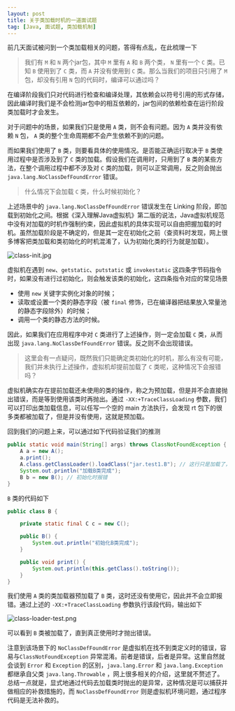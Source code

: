```yaml
---
layout: post
title: 关于类加载时机的一道面试题
tag: [Java, 面试题, 类加载机制]
---
```

前几天面试被问到一个类加载相关的问题，答得有点乱，在此梳理一下

> 我们有 `M` 和 `N` 两个jar包，其中 `M` 里有 `A` 和 `B` 两个类， `N` 里有一个 `C` 类。已知 `B` 使用到了 `C` 类，而 `A` 并没有使用到 `C` 类。那么当我们的项目只引用了 `M` 包，却没有引用 `N` 包的代码时，编译可以通过吗？

在编译阶段我们只对代码进行检查和编译处理，其依赖会以符号引用的形式存储，因此编译时我们是不会检测jar包中的相互依赖的，jar包间的依赖检查在运行阶段类加载时才会发生。

对于问题中的场景，如果我们只是使用 `A` 类，则不会有问题。因为 `A` 类并没有依赖 `N` 包， `A` 类的整个生命周期都不会产生依赖不到的问题。

而如果我们使用了 `B` 类，则要看具体的使用情况。是否能正确运行取决于 `B` 类使用过程中是否涉及到了 `C` 类的加载。假设我们在调用时，只用到了 `B` 类的某些方法，在整个调用过程中都不涉及对 `C` 类的加载，则可以正常调用，反之则会抛出 `java.lang.NoClassDefFoundError` 错误。

> 什么情况下会加载 `C` 类，什么时候初始化？

上述场景中的 `java.lang.NoClassDefFoundError` 错误发生在 Linking 阶段，即加载到初始化之间。根据《深入理解Java虚拟机》第二版的说法，Java虚拟机规范中没有对加载的时机作强制约束，因此虚拟机的具体实现可以自由把握加载的时机。虽然加载阶段是不确定的，但是其一定在初始化之前（查资料时发现，网上很多博客把类加载和类初始化的时机混淆了，认为初始化类的行为就是加载）。

![class-init.jpg](https://wx1.sbimg.cn/2020/04/20/class-init.jpg)

虚拟机在遇到 `new`、`getstatic`、`putstatic` 或 `invokestatic` 这四条字节码指令时，如果没有进行过初始化，则会触发该类的初始化，这四条指令对应的常见场景

- 使用 `new` 关键字实例化对象的时候；
- 读取或设置一个类的静态字段（被 `final` 修饰，已在编译器把结果放入常量池的静态字段除外）的时候；
- 调用一个类的静态方法的时候。

因此，如果我们在应用程序中对 `C` 类进行了上述操作，则一定会加载 `C` 类，从而出现  `java.lang.NoClassDefFoundError` 错误。反之则不会出现错误。

> 这里会有一点疑问，既然我们只能确定类初始化的时机，那么有没有可能，我们并未执行上述操作，虚拟机却提前加载了 `C` 类呢，这种情况下会报错吗？

虚拟机确实存在提前加载还未使用的类的操作，称之为预加载，但是并不会直接抛出错误，而是等到使用该类时再抛出。通过 `-XX:+TraceClassLoading` 参数，我们可以打印出类加载信息，可以任写一个空的 main 方法执行，会发现 rt 包下的很多类都被加载了，但是并没有使用，这就是预加载。

回到我们的问题上来，可以通过如下代码验证我们的推测

```java
public static void main(String[] args) throws ClassNotFoundException {
    A a = new A();
    a.print();
    A.class.getClassLoader().loadClass("jar.test1.B"); // 这行只是加载了，并不会报错
    System.out.println("加载B类完成");
    B b = new B(); // 初始化时报错
}
```

 

`B` 类的代码如下

```java
public class B {

    private static final C c = new C();

    public B() {
        System.out.println("初始化B类完成");
    }

    public void print() {
        System.out.println(this.getClass().toString());
    }
}
```

 

我们使用 `A` 类的类加载器预加载了 `B` 类，这时还没有使用它，因此并不会立即报错。通过上述的 `-XX:+TraceClassLoading` 参数执行该段代码，输出如下

![class-loader-test.png](https://wx1.sbimg.cn/2020/04/20/class-loader-test.png)

可以看到 `B` 类被加载了，直到真正使用时才抛出错误。

注意到该场景下的 `NoClassDefFoundError` 是虚拟机在找不到类定义时的错误，容易与`ClassNotFoundException` 异常混淆。前者是错误，后者是异常。这里自然就会谈到 `Error` 和 `Exception` 的区别，`java.lang.Error` 和 `java.lang.Exception` 都继承自父类 `java.lang.Throwable` ，网上很多相关的介绍，这里就不赘述了。总结一点就是，显式地通过代码去加载类时抛出的是异常，这种情况是可以捕获并做相应的补救措施的，而 `NoClassDefFoundError` 则是虚拟机环境问题，通过程序代码是无法补救的。